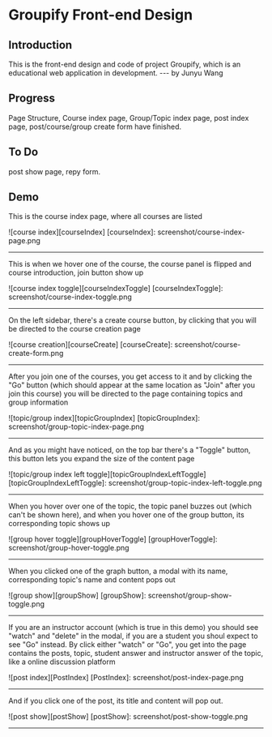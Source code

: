 Groupify Front-end Design
===

Introduction
---
This is the front-end design and code of project Groupify, which is an educational web application in development. --- by Junyu Wang

Progress
---
Page Structure, Course index page, Group/Topic index page, post index page, post/course/group create form have finished.

To Do
---
post show page, repy form.

Demo
---
This is the course index page, where all courses are listed

![course index][courseIndex]
[courseIndex]: screenshot/course-index-page.png
***

This is when we hover one of the course, the course panel is flipped and course introduction, join button show up

![course index toggle][courseIndexToggle]
[courseIndexToggle]: screenshot/course-index-toggle.png
***

On the left sidebar, there's a create course button, by clicking that you will be directed to the course creation page

![course creation][courseCreate]
[courseCreate]: screenshot/course-create-form.png
***

After you join one of the courses, you get access to it and by clicking the "Go" button (which should appear at the same location as "Join" after you join this course) you will be directed to the page containing topics and group information

![topic/group index][topicGroupIndex]
[topicGroupIndex]: screenshot/group-topic-index-page.png
***

And as you might have noticed, on the top bar there's a "Toggle" button, this button lets you expand the size of the content page

![topic/group index left toggle][topicGroupIndexLeftToggle]
[topicGroupIndexLeftToggle]: screenshot/group-topic-index-left-toggle.png
***

When you hover over one of the topic, the topic panel buzzes out (which can't be shown here), and when you hover one of the group button, its corresponding topic shows up

![group hover toggle][groupHoverToggle]
[groupHoverToggle]: screenshot/group-hover-toggle.png
***

When you clicked one of the graph button, a modal with its name, corresponding topic's name and content pops out

![group show][groupShow]
[groupShow]: screenshot/group-show-toggle.png
***

If you are an instructor account (which is true in this demo) you should see "watch" and "delete" in the modal, if you are a student you shoul expect to see "Go" instead. By click either "watch" or "Go", you get into the page contains the posts, topic, student answer and instructor answer of the topic, like a online discussion platform

![post index][PostIndex]
[PostIndex]: screenshot/post-index-page.png 
***

And if you click one of the post, its title and content will pop out.

![post show][postShow]
[postShow]: screenshot/post-show-toggle.png
***


